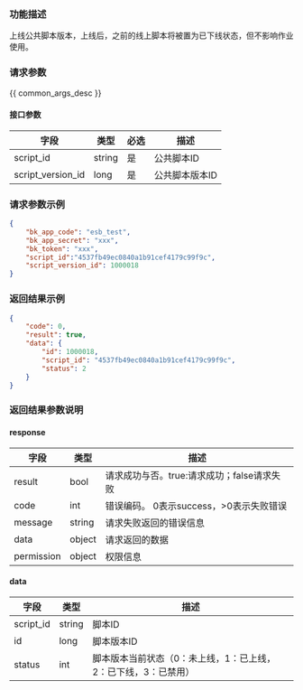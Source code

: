 ### 功能描述

上线公共脚本版本，上线后，之前的线上脚本将被置为已下线状态，但不影响作业使用。

### 请求参数

{{ common_args_desc }}

#### 接口参数

| 字段              | 类型   | 必选 | 描述           |
| ----------------- | ------ | ---- | -------------- |
| script_id         | string | 是   | 公共脚本ID     |
| script_version_id | long   | 是   | 公共脚本版本ID |


### 请求参数示例

```json
{
    "bk_app_code": "esb_test",
    "bk_app_secret": "xxx",
    "bk_token": "xxx",
    "script_id":"4537fb49ec0840a1b91cef4179c99f9c",
    "script_version_id": 1000018
}
```

### 返回结果示例

```json
{
    "code": 0,
    "result": true,
    "data": {
        "id": 1000018,
        "script_id": "4537fb49ec0840a1b91cef4179c99f9c",
        "status": 2
    }
}
```

### 返回结果参数说明

#### response

| 字段       | 类型   | 描述                                       |
| ---------- | ------ | ------------------------------------------ |
| result     | bool   | 请求成功与否。true:请求成功；false请求失败 |
| code       | int    | 错误编码。 0表示success，>0表示失败错误    |
| message    | string | 请求失败返回的错误信息                     |
| data       | object | 请求返回的数据                             |
| permission | object | 权限信息                                   |

#### data

| 字段              | 类型   | 描述                                                         |
| ----------------- | ------ | ------------------------------------------------------------ |
| script_id                | string | 脚本ID                                                       |
| id | long   | 脚本版本ID                                                   |
| status            | int    | 脚本版本当前状态（0：未上线，1：已上线，2：已下线，3：已禁用） |
